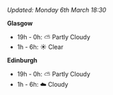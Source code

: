 *Updated: Monday 6th March 18:30*

**Glasgow**

* 19h - 0h: :partly_sunny: Partly Cloudy
* 1h - 6h: :sunny: Clear

**Edinburgh**

* 19h - 0h: :partly_sunny: Partly Cloudy
* 1h - 6h: :cloud: Cloudy
